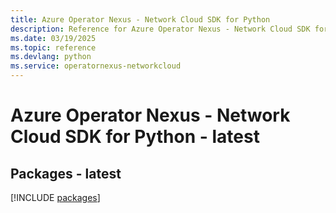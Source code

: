 ```yaml
---
title: Azure Operator Nexus - Network Cloud SDK for Python
description: Reference for Azure Operator Nexus - Network Cloud SDK for Python
ms.date: 03/19/2025
ms.topic: reference
ms.devlang: python
ms.service: operatornexus-networkcloud
---
```

# Azure Operator Nexus - Network Cloud SDK for Python - latest
## Packages - latest
[!INCLUDE [packages](operator-nexus---network-cloud-index.md)]